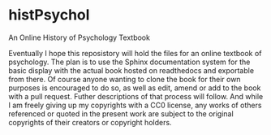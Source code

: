 # histPsychol
An Online History of Psychology Textbook

Eventually I hope this reposistory will hold the files for an online textbook of psychology. The plan is to use the Sphinx documentation system for the basic display with the actual book hosted on readthedocs and exportable from there. Of course anyone wanting to clone the book for their own purposes is encouraged to do so, as well as edit, amend or add to the book with a pull request. Futher descriptions of that process will follow. And while I am freely giving up my copyrights with a CC0 license, any works of others referenced or quoted in the present work are subject to the original copyrights of their creators or copyright holders. 

